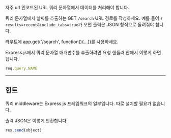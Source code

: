 자주 url 인코드된 URL 쿼리 문자열에서 데이터를 처리해야 합니다.

쿼리 문자열에서 날짜를 추출하는 GET `/search` URL 경로를 작성하세요. 예를
들어 `?results=recent&include_tabs=true`가 오면 출력은 JSON 형식으로 돌려줘야
합니다.

라우트에 app.get('/search', function(){...})를 사용하세요.

Express.js에서 쿼리 문자열 매개변수를 추출하려면 요청 핸들러 안에서 이렇게 하면 됩니다.

```js
req.query.NAME
```

-----------------------------

## 힌트

쿼리 middleware는 Express.js 프레임워크의 일부입니다. 따로 설치할 필요가 없습니다.

출력 JSON은 이렇게 반환합니다.

```js
res.send(object)
```

